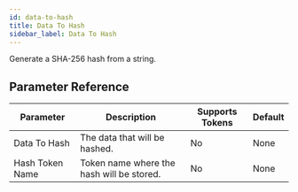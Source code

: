 ```yaml
---
id: data-to-hash
title: Data To Hash
sidebar_label: Data To Hash
---
```



Generate a SHA-256 hash from a string.

## Parameter Reference
| Parameter | Description | Supports Tokens | Default |
| -- | -- | -- | -- |
| Data To Hash | The data that will be hashed. | No | None |
| Hash Token Name | Token name where the hash will be stored. | No | None |
